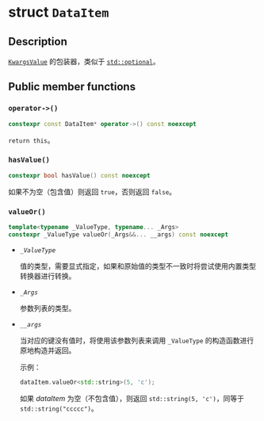 # struct `DataItem`

## Description

[`KwargsValue`](./KwargsValue.md) 的包装器，类似于 [`std::optional`](https://en.cppreference.com/w/cpp/utility/optional)。

## Public member functions

### `operator->()`

```cpp
constexpr const DataItem* operator->() const noexcept
```

`return this`。

### `hasValue()`

```cpp
constexpr bool hasValue() const noexcept
```

如果不为空（包含值）则返回 `true`，否则返回 `false`。


### `valueOr()`

```cpp
template<typename _ValueType, typename... _Args>
constexpr _ValueType valueOr(_Args&&... __args) const noexcept
```

- _`_ValueType`_

  值的类型，需要显式指定，如果和原始值的类型不一致时将尝试使用内置类型转换器进行转换。

- _`_Args`_

  参数列表的类型。

- _`__args`_
  
  当对应的键没有值时，将使用该参数列表来调用 `_ValueType` 的构造函数进行原地构造并返回。

  示例：

  ```cpp
  dataItem.valueOr<std::string>(5, 'c');
  ```

  如果 $dataItem$ 为空（不包含值），则返回 `std::string(5, 'c')`，同等于 `std::string("ccccc")`。

